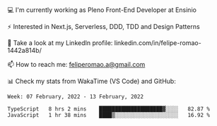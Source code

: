 💻 I'm currently working as Pleno Front-End Developer at Ensinio

⚡ Interested in Next.js, Serverless, DDD, TDD and Design Patterns

👥 Take a look at my LinkedIn profile: linkedin.com/in/felipe-romao-1442a814b/

📫 How to reach me: feliperomao.a@gmail.com

📊 Check my stats from WakaTime (VS Code) and GitHub:

<!--START_SECTION:waka-->
```text
Week: 07 February, 2022 - 13 February, 2022

TypeScript   8 hrs 2 mins    ████████████████████▓░░░░   82.87 % 
JavaScript   1 hr 38 mins    ████▒░░░░░░░░░░░░░░░░░░░░   16.92 % 
```
<!--END_SECTION:waka-->
